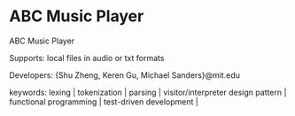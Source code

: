 ABC Music Player
==============

ABC Music Player

Supports: local files in audio or txt formats

Developers: {Shu Zheng, Keren Gu, Michael Sanders}@mit.edu

keywords: lexing | tokenization | parsing | visitor/interpreter design pattern | functional programming | test-driven development |



